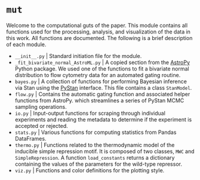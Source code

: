 # `mut`

Welcome to the computational guts of the paper. This module contains all
functions used for the processing, analysis, and visualization of the data in
this work. All functions are documented. The following is a brief description of
each module. 

* `__init__.py` \| Standard initiation file for the module. 
* `_fit_bivariate_normal_AstroML.py` \| A copied section from the
  [AstroPy](https://www.astropy.org/) Python package. We used one of the
  functions to fit a bivariate normal distribution to flow cytometry data for an
  automated gating routine. 
* `bayes.py` \| A collection of functions for performing Bayesian inference via
  Stan using the [PyStan](https://pystan.readthedocs.io/en/latest/) interface.
  This file  contains a class `StanModel`.
* `flow.py` \| Contains the automatic gating function and associated helper
  functions from AstroPy.
  which streamlines a series of PyStan MCMC sampling operations. 
* `io.py` \| Input-output functions for scraping through individual experiments
  and reading the metadata to determine if the experiment is accepted or
  rejected. 
* `stats.py` \| Various functions for computing statistics from Pandas
  DataFrames. 
* `thermo.py` \| Functions related to the thermodynamic model of the inducible
  simple repression motif. It is composed of two classes, `MWC` and
  `SimpleRepression`. A function `load_constants` returns a dictionary
  containing the values of the parameters for the wild-type repressor. 
* `viz.py` \| Functions and color definitions for the plotting style. 